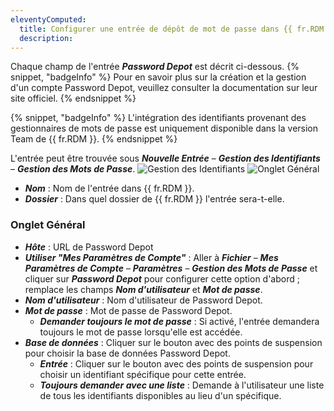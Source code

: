 ```yaml
---
eleventyComputed:
  title: Configurer une entrée de dépôt de mot de passe dans {{ fr.RDM }}
  description:
---
```

Chaque champ de l'entrée ***Password Depot*** est décrit ci-dessous.
{% snippet, "badgeInfo" %}
Pour en savoir plus sur la création et la gestion d'un compte Password Depot, veuillez consulter la documentation sur leur site officiel.
{% endsnippet %}

{% snippet, "badgeInfo" %}
L'intégration des identifiants provenant des gestionnaires de mots de passe est uniquement disponible dans la version Team de {{ fr.RDM }}.
{% endsnippet %}

L'entrée peut être trouvée sous ***Nouvelle Entrée*** – ***Gestion des Identifiants*** – ***Gestion des Mots de Passe***.
![Gestion des Identifiants](https://cdnweb.devolutions.net/docs/docs_en_kb_KB0086.png)
![Onglet Général](https://cdnweb.devolutions.net/docs/docs_en_kb_KB0087.png)
* ***Nom*** : Nom de l'entrée dans {{ fr.RDM }}.
* ***Dossier*** : Dans quel dossier de {{ fr.RDM }} l'entrée sera-t-elle.

### Onglet Général
* ***Hôte*** : URL de Password Depot
* ***Utiliser "Mes Paramètres de Compte"*** : Aller à ***Fichier*** – ***Mes Paramètres de Compte*** – ***Paramètres*** – ***Gestion des Mots de Passe*** et cliquer sur ***Password Depot*** pour configurer cette option d'abord ; remplace les champs ***Nom d'utilisateur*** et ***Mot de passe***.
* ***Nom d'utilisateur*** : Nom d'utilisateur de Password Depot.
* ***Mot de passe*** : Mot de passe de Password Depot.
    * ***Demander toujours le mot de passe*** : Si activé, l'entrée demandera toujours le mot de passe lorsqu'elle est accédée.
* ***Base de données*** : Cliquer sur le bouton avec des points de suspension pour choisir la base de données Password Depot.
    * ***Entrée*** : Cliquer sur le bouton avec des points de suspension pour choisir un identifiant spécifique pour cette entrée.
    * ***Toujours demander avec une liste*** : Demande à l'utilisateur une liste de tous les identifiants disponibles au lieu d'un spécifique.
